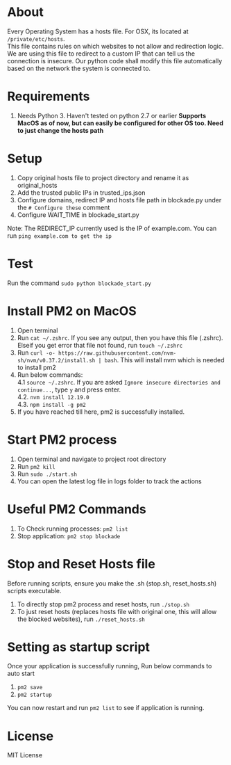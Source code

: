 # About
Every Operating System has a hosts file. For OSX, its located at ```/private/etc/hosts```.  
This file contains rules on which websites to not allow and redirection logic. 
We are using this file to redirect to a custom IP that can tell us the connection is 
insecure. Our python code shall modify this file automatically based on the 
network the system is connected to. 

# Requirements
1. Needs Python 3. Haven't tested on python 2.7 or earlier
**Supports MacOS as of now, but can easily be configured for other OS too. Need to just change the hosts path**
# Setup
1. Copy original hosts file to project directory and rename it as original_hosts
2. Add the trusted public IPs in trusted_ips.json
3. Configure domains, redirect IP and hosts file path in blockade.py under the ```# Configure these``` comment
4. Configure WAIT_TIME in blockade_start.py

Note: The REDIRECT_IP currently used is the IP of example.com. You can run ```ping example.com to get the ip```

# Test
Run the command ```sudo python blockade_start.py```

# Install PM2 on MacOS
1. Open terminal
2. Run ```cat ~/.zshrc```. If you see any output, then you have this file (.zshrc). Elseif you get error that file not found, run ```touch ~/.zshrc```
3. Run ```curl -o- https://raw.githubusercontent.com/nvm-sh/nvm/v0.37.2/install.sh | bash```. This will install nvm which is needed to install pm2
4. Run below commands:  
4.1 ```source ~/.zshrc```. If you are asked ```Ignore insecure directories and continue...```, type ```y``` and press enter.  
   4.2. ```nvm install 12.19.0```  
   4.3. ```npm install -g pm2```  
5. If you have reached till here, pm2 is successfully installed. 

# Start PM2 process
1. Open terminal and navigate to project root directory
2. Run ```pm2 kill```
3. Run ```sudo ./start.sh```
4. You can open the latest log file in logs folder to track the actions

# Useful PM2 Commands
1. To Check running processes: ```pm2 list```
2. Stop application: ```pm2 stop blockade```

# Stop and Reset Hosts file
Before running scripts, ensure you make the .sh (stop.sh, reset_hosts.sh) scripts executable. 
1. To directly stop pm2 process and reset hosts, run ```./stop.sh```
2. To just reset hosts (replaces hosts file with original one, this will allow the blocked websites), run ```./reset_hosts.sh```

# Setting as startup script
Once your application is successfully running, Run below commands to auto start 
1. ```pm2 save```
2. ```pm2 startup```

You can now restart and run ```pm2 list``` to see if application is running. 

# License
MIT License
